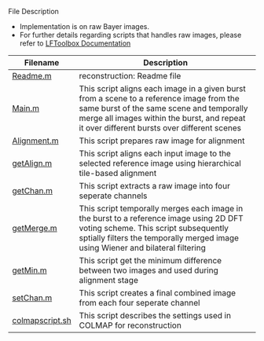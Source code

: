 File Description
- Implementation is on raw Bayer images.
- For further details regarding scripts that handles raw images, please refer to [LFToolbox Documentation](https://github.com/doda42/LFToolbox/blob/master/LFToolbox.pdf)

| Filename | Description |  
| ---------| ----------- |
| [Readme.m](../reconstruction/Readme.md) | reconstruction: Readme file |
| [Main.m](../reconstruction//Main.m) | This script aligns each image in a given burst from a scene to a reference image from the same burst of the same scene and temporally merge all images within the burst, and repeat it over different bursts over different scenes |
| [Alignment.m](../reconstruction//Alignment.m) | This script prepares raw image for alignment |
| [getAlign.m](../reconstruction//getAlign.m) | This script aligns each input image to the selected reference image using hierarchical tile-based alignment |
| [getChan.m](../reconstruction//getChan.m) | This script extracts a raw image into four seperate channels |
| [getMerge.m](../reconstruction//getMerge.m) | This script temporally merges each image in the burst to a reference image using 2D DFT voting scheme. This script subsequently sptially filters the temporally merged image using Wiener and bilateral filtering |
| [getMin.m](../reconstruction//getMin.m) | This script get the minimum difference between two images and used during alignment stage |
| [setChan.m](../reconstruction//setChan.m) | This script creates a final combined image from each four seperate channel |
| [colmapscript.sh](../reconstruction//colmapscript.sh) | This script describes the settings used in COLMAP for reconstruction |
